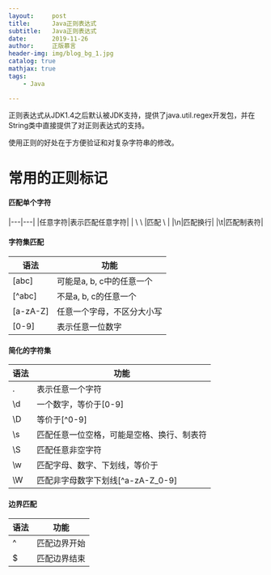 ```yaml
---
layout:     post
title:      Java正则表达式
subtitle:   Java正则表达式
date:       2019-11-26
author:     正版慕言
header-img: img/blog_bg_1.jpg
catalog: true
mathjax: true
tags:
    - Java

---
```


正则表达式从JDK1.4之后默认被JDK支持，提供了java.util.regex开发包，并在String类中直接提供了对正则表达式的支持。

使用正则的好处在于方便验证和对复杂字符串的修改。

# 常用的正则标记

#### 匹配单个字符

|---|---|
|任意字符|表示匹配任意字符|
| \ \ |匹配 \ |
|\n|匹配换行|
|\t|匹配制表符|

#### 字符集匹配

|语法|功能|
|---|---|
|[abc]|可能是a, b, c中的任意一个|
|[^abc]|不是a, b, c的任意一个|
|[a-zA-Z]|任意一个字母，不区分大小写|
|[0-9]|表示任意一位数字|

#### 简化的字符集

|语法|功能|
|---|---|
|.|表示任意一个字符|
|\d|一个数字，等价于[0-9]|
|\D|等价于[^0-9]|
|\s|匹配任意一位空格，可能是空格、换行、制表符|
|\S|匹配任意非空字符|
|\w|匹配字母、数字、下划线，等价于|
|\W|匹配非字母数字下划线[^a-zA-Z_0-9]|

#### 边界匹配

|语法|功能|
|---|---|
|^|匹配边界开始|
|$|匹配边界结束|
